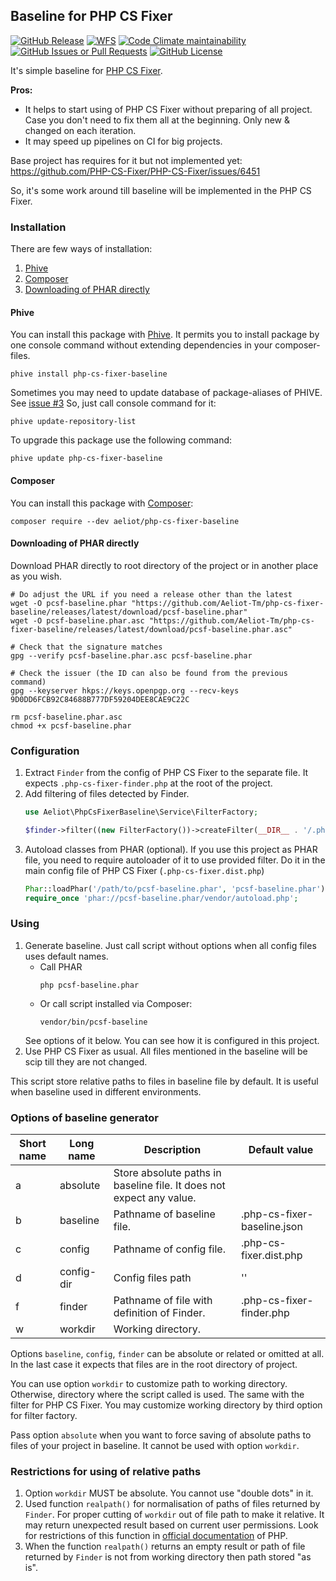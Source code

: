 ## Baseline for PHP CS Fixer

[![GitHub Release](https://img.shields.io/github/v/release/Aeliot-Tm/php-cs-fixer-baseline?label=Release&labelColor=black)](https://packagist.org/packages/aeliot/php-cs-fixer-baseline)
[![WFS](https://github.com/Aeliot-Tm/php-cs-fixer-baseline/actions/workflows/automated_testing.yml/badge.svg?branch=main)](https://github.com/Aeliot-Tm/php-cs-fixer-baseline/actions)
[![Code Climate maintainability](https://img.shields.io/codeclimate/maintainability/Aeliot-Tm/php-cs-fixer-baseline)](https://codeclimate.com/github/Aeliot-Tm/php-cs-fixer-baseline)
[![GitHub Issues or Pull Requests](https://img.shields.io/github/issues-pr-closed/Aeliot-Tm/php-cs-fixer-baseline?label=Pull%20Requests&labelColor=black)](https://github.com/Aeliot-Tm/php-cs-fixer-baseline/pulls?q=is%3Apr+is%3Aclosed)
[![GitHub License](https://img.shields.io/github/license/Aeliot-Tm/php-cs-fixer-baseline?label=License&labelColor=black)](LICENSE)

It's simple baseline for [PHP CS Fixer](https://github.com/PHP-CS-Fixer/PHP-CS-Fixer).

**Pros:**
- It helps to start using of PHP CS Fixer without preparing of all project.
  Case you don't need to fix them all at the beginning. Only new & changed on each iteration.
- It may speed up pipelines on CI for big projects.

Base project has requires for it but not implemented yet: https://github.com/PHP-CS-Fixer/PHP-CS-Fixer/issues/6451

So, it's some work around till baseline will be implemented in the PHP CS Fixer.

### Installation

There are few ways of installation:
1. [Phive](#phive)
2. [Composer](#composer)
3. [Downloading of PHAR directly](#downloading-of-phar-directly)

#### Phive

You can install this package with [Phive](https://phar.io/). It permits you to install package by one console command
without extending dependencies in your composer-files.
```shell
phive install php-cs-fixer-baseline
```

Sometimes you may need to update database of package-aliases of PHIVE. See [issue #3](https://github.com/Aeliot-Tm/php-cs-fixer-baseline/issues/3)
So, just call console command for it:
```shell
phive update-repository-list
```

To upgrade this package use the following command:
```shell
phive update php-cs-fixer-baseline
```

#### Composer

You can install this package with [Composer](https://getcomposer.org/doc/03-cli.md#install-i):
```shell
composer require --dev aeliot/php-cs-fixer-baseline
```

#### Downloading of PHAR directly

Download PHAR directly to root directory of the project or in another place as you wish.
```shell
# Do adjust the URL if you need a release other than the latest
wget -O pcsf-baseline.phar "https://github.com/Aeliot-Tm/php-cs-fixer-baseline/releases/latest/download/pcsf-baseline.phar"
wget -O pcsf-baseline.phar.asc "https://github.com/Aeliot-Tm/php-cs-fixer-baseline/releases/latest/download/pcsf-baseline.phar.asc"

# Check that the signature matches
gpg --verify pcsf-baseline.phar.asc pcsf-baseline.phar

# Check the issuer (the ID can also be found from the previous command)
gpg --keyserver hkps://keys.openpgp.org --recv-keys 9D0DD6FCB92C84688B777DF59204DEE8CAE9C22C

rm pcsf-baseline.phar.asc
chmod +x pcsf-baseline.phar
```

### Configuration

1. Extract `Finder` from the config of PHP CS Fixer to the separate file.
   It expects `.php-cs-fixer-finder.php` at the root of the project.
2. Add filtering of files detected by Finder.
   ```php
   use Aeliot\PhpCsFixerBaseline\Service\FilterFactory;

   $finder->filter((new FilterFactory())->createFilter(__DIR__ . '/.php-cs-fixer-baseline.json', $config));
   ```
3. Autoload classes from PHAR (optional).
   If you use this project as PHAR file, you need to require autoloader of it to use provided filter.
   Do it in the main config file of PHP CS Fixer (`.php-cs-fixer.dist.php`)
   ```php
   Phar::loadPhar('/path/to/pcsf-baseline.phar', 'pcsf-baseline.phar');
   require_once 'phar://pcsf-baseline.phar/vendor/autoload.php';
   ```

### Using
1. Generate baseline. Just call script without options when all config files uses default names.
   - Call PHAR
     ```shell
     php pcsf-baseline.phar
     ```
   - Or call script installed via Composer:
     ```shell
     vendor/bin/pcsf-baseline
     ```
   See options of it below. You can see how it is configured in this project.
2. Use PHP CS Fixer as usual. All files mentioned in the baseline will be scip till they are not changed.

This script store relative paths to files in baseline file by default. It is useful when baseline used
in different environments.

### Options of baseline generator

| Short name | Long name | Description                                                          | Default value               |
|------------|-----------|----------------------------------------------------------------------|-----------------------------|
| a          | absolute  | Store absolute paths in baseline file. It does not expect any value. |                             |
| b          | baseline  | Pathname of baseline file.                                           | .php-cs-fixer-baseline.json |
| c          | config    | Pathname of config file.                                             | .php-cs-fixer.dist.php      |
| d          | config-dir| Config files path                                                    | ''                          |
| f          | finder    | Pathname of file with definition of Finder.                          | .php-cs-fixer-finder.php    |
| w          | workdir   | Working directory.                                                   |                             |

Options `baseline`, `config`, `finder` can be absolute or related or omitted at all. In the last case it expects
that files are in the root directory of project.

You can use option `workdir` to customize path to working directory. Otherwise, directory where the script called
is used. The same with the filter for PHP CS Fixer. You may customize working directory by third option for
filter factory.

Pass option `absolute` when you want to force saving of absolute paths to files of your project in baseline.
It cannot be used with option `workdir`.

### Restrictions for using of relative paths
1. Option `workdir` MUST be absolute. You cannot use "double dots" in it.
2. Used function `realpath()` for normalisation of paths of files returned by `Finder`. For proper cutting of `workdir`
   out of file path to make it relative. It may return unexpected result based on current user permissions.
   Look for restrictions of this function in [official documentation](https://www.php.net/manual/en/function.realpath.php)
   of PHP.
3. When the function `realpath()` returns an empty result or path of file returned by `Finder` is not from working
   directory then path stored "as is".
